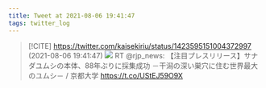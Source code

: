 ```yaml
---
title: Tweet at 2021-08-06 19:41:47
tags: twitter_log
---
```


> [!CITE] https://twitter.com/kaisekiriu/status/1423595151004372997 (2021-08-06 19:41:47)
> ![](https://twitter.com/kaisekiriu/status/1423595151004372997)
> RT @rjp_news: 【注目プレスリリース】サナダユムシの本体、88年ぶりに採集成功 －干潟の深い巣穴に住む世界最大のユムシ－ / 京都大学 https://t.co/UStEJ59O9X
